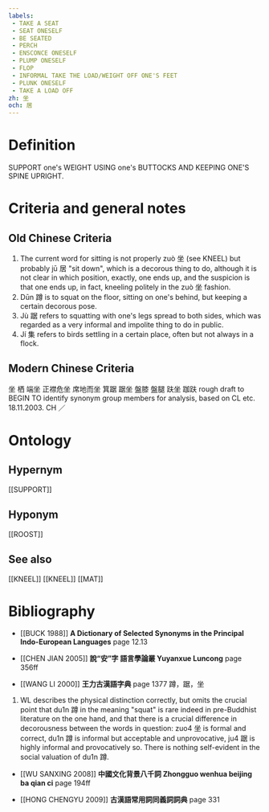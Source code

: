 ```yaml
---
labels: 
 - TAKE A SEAT
 - SEAT ONESELF
 - BE SEATED
 - PERCH
 - ENSCONCE ONESELF
 - PLUMP ONESELF
 - FLOP
 - INFORMAL TAKE THE LOAD/WEIGHT OFF ONE'S FEET
 - PLUNK ONESELF
 - TAKE A LOAD OFF
zh: 坐
och: 居
---
```


# Definition
SUPPORT one's WEIGHT USING one's BUTTOCKS AND KEEPING ONE'S SPINE UPRIGHT.
# Criteria and general notes
## Old Chinese Criteria
1. The current word for sitting is not properly zuò 坐 (see KNEEL) but probably jū 居 "sit down", which is a decorous thing to do, although it is not clear in which position, exactly, one ends up, and the suspicion is that one ends up, in fact, kneeling politely in the zuò 坐 fashion.
2. Dūn 蹲 is to squat on the floor, sitting on one's behind, but keeping a certain decorous pose.
3. Jù 踞 refers to squatting with one's legs spread to both sides, which was regarded as a very informal and impolite thing to do in public.
4. Jí 集 refers to birds settling in a certain place, often but not always in a flock.
## Modern Chinese Criteria
坐
栖
端坐
正襟危坐
席地而坐
箕踞
踞坐
盤膝
盤腿
趺坐
跏趺
rough draft to BEGIN TO identify synonym group members for analysis, based on CL etc. 18.11.2003. CH ／
# Ontology

## Hypernym
[[SUPPORT]]
## Hyponym
[[ROOST]]
## See also
[[KNEEL]]
[[KNEEL]]
[[MAT]]
# Bibliography
- [[BUCK 1988]]
**A Dictionary of Selected Synonyms in the Principal Indo-European Languages** page 12.13

- [[CHEN JIAN 2005]]
**說“安”字 語言學論叢 Yuyanxue Luncong** page 356ff

- [[WANG LI 2000]]
**王力古漢語字典** page 1377
蹲，踞，坐
1. WL describes the physical distinction correctly, but omits the crucial point that du1n 蹲 in the meaning "squat" is rare indeed in pre-Buddhist literature on the one hand, and that there is a crucial difference in decorousness between the words in question: zuo4 坐 is formal and correct, du1n 蹲 is informal but acceptable and unprovocative, ju4 踞 is highly informal and provocatively so.  There is nothing self-evident in the social valuation of du1n 蹲.
- [[WU SANXING 2008]]
**中國文化背景八千詞 Zhongguo wenhua beijing ba qian ci** page 194ff

- [[HONG CHENGYU 2009]]
**古漢語常用詞同義詞詞典** page 331
